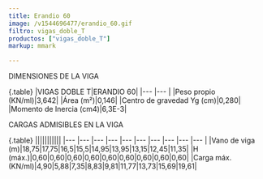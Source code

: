 ```yaml
---
title: Erandio 60
image: /v1544696477/erandio_60.gif
filtro: vigas_doble_T
productos: ["vigas_doble_T"]
markup: mmark

---
```


DIMENSIONES DE LA VIGA

{.table}
|VIGAS DOBLE T|ERANDIO 60|
|--- |--- |
|Peso propio (KN/ml)|3,642|
|Área (m²)|0,146|
|Centro de gravedad Yg (cm)|0,280|
|Momento de Inercia (cm4)|6,3E-3|



CARGAS ADMISIBLES EN LA VIGA

{.table}
|||||||||||
|--- |--- |--- |--- |--- |--- |--- |--- |--- |--- |
|Vano de viga (m)|18,75|17,75|16,5|15,5|14,95|13,95|13,15|12,45|11,35|
|H (máx.)|0,60|0,60|0,60|0,60|0,60|0,60|0,60|0,60|0,60|
|Carga máx. (KN/ml)|4,90|5,88|7,35|8,83|9,81|11,77|13,73|15,69|19,61|
